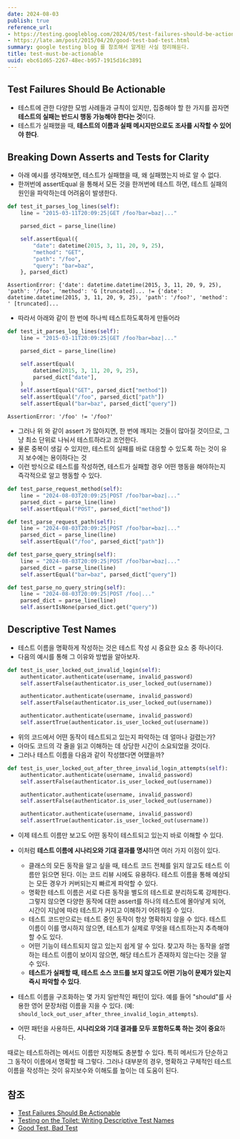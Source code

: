 ```yaml
---
date: 2024-08-03
publish: true
reference_url:
- https://testing.googleblog.com/2024/05/test-failures-should-be-actionable.html
- https://late.am/post/2015/04/20/good-test-bad-test.html
summary: google testing blog 를 참조해서 알게된 사실 정리해둔다.
title: test-must-be-actionable
uuid: ebc61d65-2267-48ec-b957-1915d16c3891
---
```


## Test Failures Should Be Actionable

- 테스트에 관한 다양한 모범 사례들과 규칙이 있지만, 집중해야 할 한 가지를 꼽자면 **테스트의 실패는 반드시 행동 가능해야 한다는 것**이다.
- 테스트가 실패했을 때, **테스트의 이름과 실패 메시지만으로도 조사를 시작할 수 있어야 한다**.

## Breaking Down Asserts and Tests for Clarity

- 아래 예시를 생각해보면, 테스트가 실패했을 때, 왜 실패했는지 바로 알 수 없다.
- 한꺼번에 assertEqual 을 통해서 모든 것을 한꺼번에 테스트 하면, 테스트 실패의 원인을 파악하는데 어려움이 발생한다.

```python
def test_it_parses_log_lines(self):
    line = "2015-03-11T20:09:25|GET /foo?bar=baz|..."

    parsed_dict = parse_line(line)

    self.assertEqual({
        "date": datetime(2015, 3, 11, 20, 9, 25),
        "method": "GET",
        "path": "/foo",
        "query": "bar=baz",
    }, parsed_dict)
```

```plaintext
AssertionError: {'date': datetime.datetime(2015, 3, 11, 20, 9, 25), 'path': '/foo', 'method': 'G [truncated]... != {'date': datetime.datetime(2015, 3, 11, 20, 9, 25), 'path': '/foo?', 'method': ' [truncated]...
```

- 따라서 아래와 같이 한 번에 하나씩 테스트하도록하게 만들어라

```python
def test_it_parses_log_lines(self):
    line = "2015-03-11T20:09:25|GET /foo?bar=baz|..."

    parsed_dict = parse_line(line)

    self.assertEqual(
        datetime(2015, 3, 11, 20, 9, 25),
        parsed_dict["date"],
    )
    self.assertEqual("GET", parsed_dict["method"])
    self.assertEqual("/foo", parsed_dict["path"])
    self.assertEqual("bar=baz", parsed_dict["query"])
```

```plaintext
AssertionError: '/foo' != '/foo?'
```

- 그러나 위 와 같이 assert 가 많아지면, 한 번에 깨지는 것들이 많아질 것이므로, 그냥 최소 단위로 나눠서 테스트하라고 조언한다.
- 물론 중복이 생길 수 있지만, 테스트의 실패를 바로 대응할 수 있도록 하는 것이 유지 보수에는 용이하다는 것
- 이런 방식으로 테스트를 작성하면, 테스트가 실패할 경우 어떤 행동을 해야하는지 즉각적으로 알고 행동할 수 있다.

```python
def test_parse_request_method(self):
    line = "2024-08-03T20:09:25|POST /foo?bar=baz|..."
    parsed_dict = parse_line(line)
    self.assertEqual("POST", parsed_dict["method"])

def test_parse_request_path(self):
    line = "2024-08-03T20:09:25|POST /foo?bar=baz|..."
    parsed_dict = parse_line(line)
    self.assertEqual("/foo", parsed_dict["path"])

def test_parse_query_string(self):
    line = "2024-08-03T20:09:25|POST /foo?bar=baz|..."
    parsed_dict = parse_line(line)
    self.assertEqual("bar=baz", parsed_dict["query"])

def test_parse_no_query_string(self):
    line = "2024-08-03T20:09:25|POST /foo|..."
    parsed_dict = parse_line(line)
    self.assertIsNone(parsed_dict.get("query"))

```

## Descriptive Test Names

- 테스트 이름을 명확하게 작성하는 것은 테스트 작성 시 중요한 요소 중 하나이다.
- 다음의 예시를 통해 그 이유와 방법을 알아보자.

```python
def test_is_user_locked_out_invalid_login(self):
    authenticator.authenticate(username, invalid_password)
    self.assertFalse(authenticator.is_user_locked_out(username))

    authenticator.authenticate(username, invalid_password)
    self.assertFalse(authenticator.is_user_locked_out(username))

    authenticator.authenticate(username, invalid_password)
    self.assertTrue(authenticator.is_user_locked_out(username))
```

- 위의 코드에서 어떤 동작이 테스트되고 있는지 파악하는 데 얼마나 걸렸는가?
- 아마도 코드의 각 줄을 읽고 이해하는 데 상당한 시간이 소요되었을 것이다.
- 그러나 테스트 이름을 다음과 같이 작성했다면 어땠을까?

```python
def test_is_user_locked_out_after_three_invalid_login_attempts(self):
    authenticator.authenticate(username, invalid_password)
    self.assertFalse(authenticator.is_user_locked_out(username))

    authenticator.authenticate(username, invalid_password)
    self.assertFalse(authenticator.is_user_locked_out(username))

    authenticator.authenticate(username, invalid_password)
    self.assertTrue(authenticator.is_user_locked_out(username))
```

- 이제 테스트 이름만 보고도 어떤 동작이 테스트되고 있는지 바로 이해할 수 있다.
- 이처럼 **테스트 이름에 시나리오와 기대 결과를 명시**하면 여러 가지 이점이 있다.

    - 클래스의 모든 동작을 알고 싶을 때, 테스트 코드 전체를 읽지 않고도 테스트 이름만 읽으면 된다. 이는 코드 리뷰 시에도 유용하다. 테스트 이름을 통해 예상되는 모든 경우가 커버되는지 빠르게 파악할 수 있다.
    - 명확한 테스트 이름은 서로 다른 동작을 별도의 테스트로 분리하도록 강제한다. 그렇지 않으면 다양한 동작에 대한 assert를 하나의 테스트에 몰아넣게 되어, 시간이 지남에 따라 테스트가 커지고 이해하기 어려워질 수 있다.
    - 테스트 코드만으로는 테스트 중인 동작이 항상 명확하지 않을 수 있다. 테스트 이름이 이를 명시하지 않으면, 테스트가 실제로 무엇을 테스트하는지 추측해야 할 수도 있다.
    - 어떤 기능이 테스트되지 않고 있는지 쉽게 알 수 있다. 찾고자 하는 동작을 설명하는 테스트 이름이 보이지 않으면, 해당 테스트가 존재하지 않는다는 것을 알 수 있다.
    - **테스트가 실패할 때, 테스트 소스 코드를 보지 않고도 어떤 기능이 문제가 있는지 즉시 파악할 수 있다**.

- 테스트 이름을 구조화하는 몇 가지 일반적인 패턴이 있다. 예를 들어 "should"를 사용한 영어 문장처럼 이름을 지을 수 있다. (예: `should_lock_out_user_after_three_invalid_login_attempts`).
- 어떤 패턴을 사용하든, **시나리오와 기대 결과를 모두 포함하도록 하는 것이 중요**하다.

때로는 테스트하려는 메서드 이름만 지정해도 충분할 수 있다. 특히 메서드가 단순하고 그 동작이 이름에서 명확할 때 그렇다. 그러나 대부분의 경우, 명확하고 구체적인 테스트 이름을 작성하는 것이 유지보수와 이해도를 높이는 데 도움이 된다.

## 참조

- [Test Failures Should Be Actionable](https://testing.googleblog.com/2024/05/test-failures-should-be-actionable.html)
- [Testing on the Toilet: Writing Descriptive Test Names](https://testing.googleblog.com/2014/10/testing-on-toilet-writing-descriptive.html)
- [Good Test, Bad Test](https://late.am/post/2015/04/20/good-test-bad-test.html)